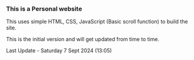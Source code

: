 ### This is a Personal website ###

This uses simple HTML, CSS, JavaScript (Basic scroll function) to build the site.

This is the initial version and will get updated from time to time.

Last Update - Saturday 7 Sept 2024 (13:05)
